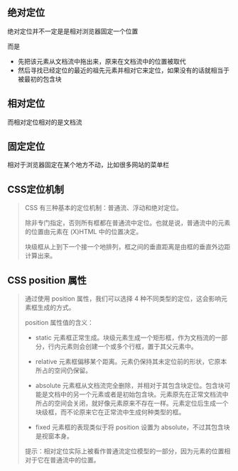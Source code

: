 ## 绝对定位
绝对定位并不一定是是相对浏览器固定一个位置

而是
- 先把该元素从文档流中拖出来，原来在文档流中的位置被取代
- 然后寻找已经定位的最近的祖先元素并相对它来定位，如果没有的话就相当于被最初的包含块


## 相对定位
而相对定位相对的是文档流

## 固定定位
相对于浏览器固定在某个地方不动，比如很多网站的菜单栏

## CSS定位机制
> CSS 有三种基本的定位机制：普通流、浮动和绝对定位。
> 
> 除非专门指定，否则所有框都在普通流中定位。也就是说，普通流中的元素的位置由元素在 (X)HTML 中的位置决定。
> 
> 块级框从上到下一个接一个地排列，框之间的垂直距离是由框的垂直外边距计算出来。

## CSS position 属性

> 通过使用 position 属性，我们可以选择 4 种不同类型的定位，这会影响元素框生成的方式。
> 
> position 属性值的含义：
> 
> - static
> 元素框正常生成。块级元素生成一个矩形框，作为文档流的一部分，行内元素则会创建一个或多个行框，置于其父元素中。
> 
> - relative
> 元素框偏移某个距离。元素仍保持其未定位前的形状，它原本所占的空间仍保留。
> 
> - absolute
> 元素框从文档流完全删除，并相对于其包含块定位。包含块可能是文档中的另一个元素或者是初始包含块。元素原先在正常文档流中所占的空间会关闭，就好像元素原来不存在一样。元素定位后生成一个块级框，而不论原来它在正常流中生成何种类型的框。
> 
> - fixed
> 元素框的表现类似于将 position 设置为 absolute，不过其包含块是视窗本身。
> 
> 提示：相对定位实际上被看作普通流定位模型的一部分，因为元素的位置相对于它在普通流中的位置。